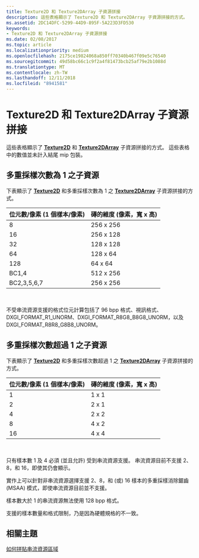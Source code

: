 ```yaml
---
title: Texture2D 和 Texture2DArray 子資源拼接
description: 這些表格顯示了 Texture2D 和 Texture2DArray 子資源拼接的方式。
ms.assetid: 2DC14DFC-5299-44D9-895F-5A223D3FD530
keywords:
- Texture2D 和 Texture2DArray 子資源拼接
ms.date: 02/08/2017
ms.topic: article
ms.localizationpriority: medium
ms.openlocfilehash: 2175ce19824068a850ff70340b467f09e5c76540
ms.sourcegitcommit: 49d58bc66c1c9f2a4f81473bcb25af79e2b1088d
ms.translationtype: MT
ms.contentlocale: zh-TW
ms.lasthandoff: 12/11/2018
ms.locfileid: "8941581"
---
```

# <a name="texture2d-and-texture2darray-subresource-tiling"></a>Texture2D 和 Texture2DArray 子資源拼接


這些表格顯示了 [**Texture2D**](https://msdn.microsoft.com/library/windows/desktop/ff471525) 和 [**Texture2DArray**](https://msdn.microsoft.com/library/windows/desktop/ff471526) 子資源拼接的方式。 這些表格中的數值並未計入結尾 mip 包裝。

## <a name="span-idsubresources-with-multisample-counts-of-1spanspan-idsubresources-with-multisample-counts-of-1spanspan-idsubresources-with-multisample-counts-of-1spansubresources-with-multisample-counts-of-1"></a><span id="Subresources-with-multisample-counts-of-1"></span><span id="subresources-with-multisample-counts-of-1"></span><span id="SUBRESOURCES-WITH-MULTISAMPLE-COUNTS-OF-1"></span>多重採樣次數為 1 之子資源


下表顯示了 [**Texture2D**](https://msdn.microsoft.com/library/windows/desktop/ff471525) 和多重採樣次數為 1 之 [**Texture2DArray**](https://msdn.microsoft.com/library/windows/desktop/ff471526) 子資源拼接的方式。

| 位元數/像素 (1 個樣本/像素) | 磚的維度 (像素，寬 x 高) |
|-----------------------------|-------------------------------|
| 8                           | 256 x 256                       |
| 16                          | 256 x 128                       |
| 32                          | 128 x 128                       |
| 64                          | 128 x 64                        |
| 128                         | 64 x 64                         |
| BC1,4                       | 512 x 256                       |
| BC2,3,5,6,7                 | 256 x 256                       |

 

不受串流資源支援的格式位元計算包括了 96 bpp 格式、視訊格式、DXGI\_FORMAT\_R1\_UNORM、DXGI\_FORMAT\_R8G8\_B8G8\_UNORM，以及 DXGI\_FORMAT\_R8R8\_G8B8\_UNORM。

## <a name="span-idsubresources-with-various-multisample-countsspanspan-idsubresources-with-various-multisample-countsspanspan-idsubresources-with-various-multisample-countsspansubresources-with-various-multisample-counts"></a><span id="Subresources-with-various-multisample-counts"></span><span id="subresources-with-various-multisample-counts"></span><span id="SUBRESOURCES-WITH-VARIOUS-MULTISAMPLE-COUNTS"></span>多重採樣次數超過 1 之子資源


下表顯示了 [**Texture2D**](https://msdn.microsoft.com/library/windows/desktop/ff471525) 和多重採樣次數超過 1 之 [**Texture2DArray**](https://msdn.microsoft.com/library/windows/desktop/ff471526) 子資源拼接的方式。

| 位元數/像素 (1 個樣本/像素) | 磚的維度 (像素，寬 x 高) |
|-----------------------------|-------------------------------|
| 1                           | 1 x 1                           |
| 2                           | 2 x 1                           |
| 4                           | 2 x 2                           |
| 8                           | 4 x 2                           |
| 16                          | 4 x 4                           |

 

只有樣本數 1 及 4 必須 (並且允許) 受到串流資源支援。 串流資源目前不支援 2、8，和 16，即使其仍會顯示。

實作上可以針對非串流資源選擇支援 2、8，和 (或) 16 樣本的多重採樣消除鋸齒 (MSAA) 模式，即使串流資源目前並不支援。

樣本數大於 1 的串流資源無法使用 128 bpp 格式。

支援的樣本數量和格式限制，乃是因為硬體規格的不一致。

## <a name="span-idrelated-topicsspanrelated-topics"></a><span id="related-topics"></span>相關主題


[如何拼貼串流資源區域](how-a-streaming-resource-s-area-is-tiled.md)

 

 




